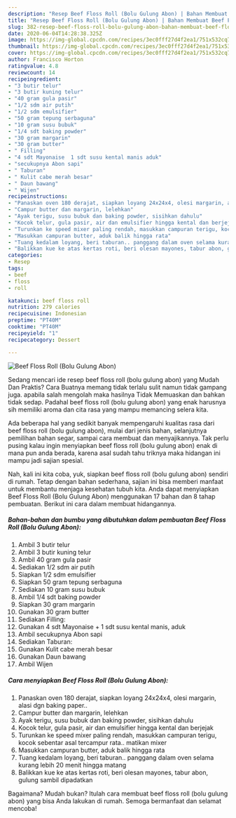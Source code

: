 ```yaml
---
description: "Resep Beef Floss Roll (Bolu Gulung Abon) | Bahan Membuat Beef Floss Roll (Bolu Gulung Abon) Yang Enak dan Simpel"
title: "Resep Beef Floss Roll (Bolu Gulung Abon) | Bahan Membuat Beef Floss Roll (Bolu Gulung Abon) Yang Enak dan Simpel"
slug: 382-resep-beef-floss-roll-bolu-gulung-abon-bahan-membuat-beef-floss-roll-bolu-gulung-abon-yang-enak-dan-simpel
date: 2020-06-04T14:28:38.325Z
image: https://img-global.cpcdn.com/recipes/3ec0fff27d4f2ea1/751x532cq70/beef-floss-roll-bolu-gulung-abon-foto-resep-utama.jpg
thumbnail: https://img-global.cpcdn.com/recipes/3ec0fff27d4f2ea1/751x532cq70/beef-floss-roll-bolu-gulung-abon-foto-resep-utama.jpg
cover: https://img-global.cpcdn.com/recipes/3ec0fff27d4f2ea1/751x532cq70/beef-floss-roll-bolu-gulung-abon-foto-resep-utama.jpg
author: Francisco Horton
ratingvalue: 4.8
reviewcount: 14
recipeingredient:
- "3 butir telur"
- "3 butir kuning telur"
- "40 gram gula pasir"
- "1/2 sdm air putih"
- "1/2 sdm emulsifier"
- "50 gram tepung serbaguna"
- "10 gram susu bubuk"
- "1/4 sdt baking powder"
- "30 gram margarin"
- "30 gram butter"
- " Filling"
- "4 sdt Mayonaise  1 sdt susu kental manis aduk"
- "secukupnya Abon sapi"
- " Taburan"
- " Kulit cabe merah besar"
- " Daun bawang"
- " Wijen"
recipeinstructions:
- "Panaskan oven 180 derajat, siapkan loyang 24x24x4, olesi margarin, alasi dgn baking paper.."
- "Campur butter dan margarin, lelehkan"
- "Ayak terigu, susu bubuk dan baking powder, sisihkan dahulu"
- "Kocok telur, gula pasir, air dan emulsifier hingga kental dan berjejak"
- "Turunkan ke speed mixer paling rendah, masukkan campuran terigu, kocok sebentar asal tercampur rata.. matikan mixer"
- "Masukkan campuran butter, aduk balik hingga rata"
- "Tuang kedalam loyang, beri taburan.. panggang dalam oven selama kurang lebih 20 menit hingga matang"
- "Balikkan kue ke atas kertas roti, beri olesan mayones, tabur abon, gulung sambil dipadatkan"
categories:
- Resep
tags:
- beef
- floss
- roll

katakunci: beef floss roll 
nutrition: 279 calories
recipecuisine: Indonesian
preptime: "PT40M"
cooktime: "PT40M"
recipeyield: "1"
recipecategory: Dessert

---
```



![Beef Floss Roll (Bolu Gulung Abon)](https://img-global.cpcdn.com/recipes/3ec0fff27d4f2ea1/751x532cq70/beef-floss-roll-bolu-gulung-abon-foto-resep-utama.jpg)

Sedang mencari ide resep beef floss roll (bolu gulung abon) yang Mudah Dan Praktis? Cara Buatnya memang tidak terlalu sulit namun tidak gampang juga. apabila salah mengolah maka hasilnya Tidak Memuaskan dan bahkan tidak sedap. Padahal beef floss roll (bolu gulung abon) yang enak harusnya sih memiliki aroma dan cita rasa yang mampu memancing selera kita.

Ada beberapa hal yang sedikit banyak mempengaruhi kualitas rasa dari beef floss roll (bolu gulung abon), mulai dari jenis bahan, selanjutnya pemilihan bahan segar, sampai cara membuat dan menyajikannya. Tak perlu pusing kalau ingin menyiapkan beef floss roll (bolu gulung abon) enak di mana pun anda berada, karena asal sudah tahu triknya maka hidangan ini mampu jadi sajian spesial.




Nah, kali ini kita coba, yuk, siapkan beef floss roll (bolu gulung abon) sendiri di rumah. Tetap dengan bahan sederhana, sajian ini bisa memberi manfaat untuk membantu menjaga kesehatan tubuh kita. Anda dapat menyiapkan Beef Floss Roll (Bolu Gulung Abon) menggunakan 17 bahan dan 8 tahap pembuatan. Berikut ini cara dalam membuat hidangannya.

<!--inarticleads1-->

##### Bahan-bahan dan bumbu yang dibutuhkan dalam pembuatan Beef Floss Roll (Bolu Gulung Abon):

1. Ambil 3 butir telur
1. Ambil 3 butir kuning telur
1. Ambil 40 gram gula pasir
1. Sediakan 1/2 sdm air putih
1. Siapkan 1/2 sdm emulsifier
1. Siapkan 50 gram tepung serbaguna
1. Sediakan 10 gram susu bubuk
1. Ambil 1/4 sdt baking powder
1. Siapkan 30 gram margarin
1. Gunakan 30 gram butter
1. Sediakan  Filling:
1. Gunakan 4 sdt Mayonaise + 1 sdt susu kental manis, aduk
1. Ambil secukupnya Abon sapi
1. Sediakan  Taburan:
1. Gunakan  Kulit cabe merah besar
1. Gunakan  Daun bawang
1. Ambil  Wijen




<!--inarticleads2-->

##### Cara menyiapkan Beef Floss Roll (Bolu Gulung Abon):

1. Panaskan oven 180 derajat, siapkan loyang 24x24x4, olesi margarin, alasi dgn baking paper..
1. Campur butter dan margarin, lelehkan
1. Ayak terigu, susu bubuk dan baking powder, sisihkan dahulu
1. Kocok telur, gula pasir, air dan emulsifier hingga kental dan berjejak
1. Turunkan ke speed mixer paling rendah, masukkan campuran terigu, kocok sebentar asal tercampur rata.. matikan mixer
1. Masukkan campuran butter, aduk balik hingga rata
1. Tuang kedalam loyang, beri taburan.. panggang dalam oven selama kurang lebih 20 menit hingga matang
1. Balikkan kue ke atas kertas roti, beri olesan mayones, tabur abon, gulung sambil dipadatkan




Bagaimana? Mudah bukan? Itulah cara membuat beef floss roll (bolu gulung abon) yang bisa Anda lakukan di rumah. Semoga bermanfaat dan selamat mencoba!
